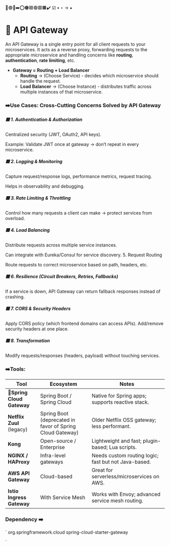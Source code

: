 🔵🟢🔴➡️⭕🟠🟦🟣🟥🟧✔️ ☑️ • ‣ → ⁕

# 🧰 API Gateway

An API Gateway is a single entry point for all client requests to your microservices. It acts as a reverse proxy,
forwarding requests to the appropriate microservice and handling concerns like **routing**, **authentication**, **rate limiting**, etc.

- **Gateway = Routing + Load Balancer**
  - **Routing** → (Choose Service) - decides which microservice should handle the request.
  - **Load Balancer** → (Choose Instance) - distributes traffic across multiple instances of that microservice.

### ➡️Use Cases: Cross-Cutting Concerns Solved by API Gateway

##### 🟦 1. Authentication & Authorization

Centralized security (JWT, OAuth2, API keys).

Example: Validate JWT once at gateway → don’t repeat in every microservice.

##### 🟦 2. Logging & Monitoring

Capture request/response logs, performance metrics, request tracing.

Helps in observability and debugging.

##### 🟦 3. Rate Limiting & Throttling

Control how many requests a client can make → protect services from overload.

##### 🟦 4. Load Balancing

Distribute requests across multiple service instances.

Can integrate with Eureka/Consul for service discovery. 5. Request Routing

Route requests to correct microservice based on path, headers, etc.

##### 🟦 6. Resilience (Circuit Breakers, Retries, Fallbacks)

If a service is down, API Gateway can return fallback responses instead of crashing.

##### 🟦 7. CORS & Security Headers

Apply CORS policy (which frontend domains can access APIs).
Add/remove security headers at one place.

##### 🟦 8. Transformation

Modify requests/responses (headers, payload) without touching services.

### ➡️Tools:

| **Tool**                   | **Ecosystem**                                             | **Notes**                                            |
| -------------------------- | --------------------------------------------------------- | ---------------------------------------------------- |
| **🔴Spring Cloud Gateway** | Spring Boot / Spring Cloud                                | Native for Spring apps; supports reactive stack.     |
| **Netflix Zuul** (legacy)  | Spring Boot (deprecated in favor of Spring Cloud Gateway) | Older Netflix OSS gateway; less performant.          |
| **Kong**                   | Open-source / Enterprise                                  | Lightweight and fast; plugin-based; Lua scripts.     |
| **NGINX / HAProxy**        | Infra-level gateways                                      | Needs custom routing logic; fast but not Java-based. |
| **AWS API Gateway**        | Cloud-based                                               | Great for serverless/microservices on AWS.           |
| **Istio Ingress Gateway**  | With Service Mesh                                         | Works with Envoy; advanced service mesh routing.     |

### Dependency ➡️

`
<dependency>
<groupId>org.springframework.cloud</groupId>
<artifactId>spring-cloud-starter-gateway</artifactId>
</dependency>

`
